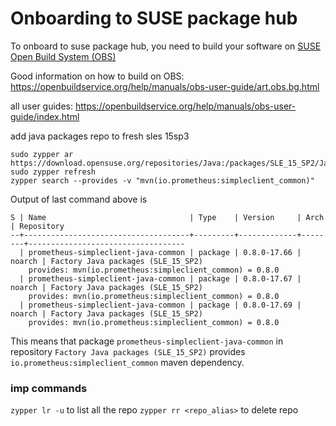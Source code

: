 # Onboarding to SUSE package hub



To onboard to suse package hub, you need to build your software on [SUSE Open Build System (OBS)](https://build.opensuse.org/)

Good information on how to build on OBS: https://openbuildservice.org/help/manuals/obs-user-guide/art.obs.bg.html

all user guides: https://openbuildservice.org/help/manuals/obs-user-guide/index.html



add java packages repo to fresh sles 15sp3

```
sudo zypper ar https://download.opensuse.org/repositories/Java:/packages/SLE_15_SP2/Java:packages.repo
sudo zypper refresh
zypper search --provides -v "mvn(io.prometheus:simpleclient_common)"
```

Output of last command above is 

```
S | Name                                | Type    | Version     | Arch   | Repository
--+-------------------------------------+---------+-------------+--------+-----------------------------------
  | prometheus-simpleclient-java-common | package | 0.8.0-17.66 | noarch | Factory Java packages (SLE_15_SP2)
    provides: mvn(io.prometheus:simpleclient_common) = 0.8.0
  | prometheus-simpleclient-java-common | package | 0.8.0-17.67 | noarch | Factory Java packages (SLE_15_SP2)
    provides: mvn(io.prometheus:simpleclient_common) = 0.8.0
  | prometheus-simpleclient-java-common | package | 0.8.0-17.69 | noarch | Factory Java packages (SLE_15_SP2)
    provides: mvn(io.prometheus:simpleclient_common) = 0.8.0
```

This means that package `prometheus-simpleclient-java-common` in repository `Factory Java packages (SLE_15_SP2)` provides `io.prometheus:simpleclient_common` maven dependency.


### imp commands

`zypper lr -u` to list all the repo
`zypper rr <repo_alias>` to delete repo

